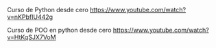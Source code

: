 Curso de Python desde cero
https://www.youtube.com/watch?v=nKPbfIU442g

Curso de POO en python desde cero
https://www.youtube.com/watch?v=HtKqSJX7VoM
